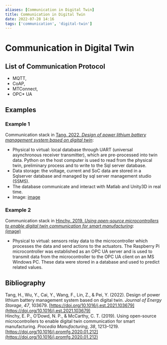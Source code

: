 ```yaml
---
aliases: [Communication in Digital Twin]
title: Communication in Digital Twin
date: 2022-07-28 14:16
tags: ['communication', 'digital-twin']
---
```


# Communication in Digital Twin

## List of Communication Protocol

- MQTT,
- CoAP,
- MTConnect,
- OPC* UA

## Examples

### Example 1

Communication stack in [Tang. 2022. *Design of power lithium battery management system based on digital twin*](zotero://select/items/1_YTSXBP5Q):

- Physical to virtual: local database through UART (universal asynchronous receiver transmitter), which are pre-processed into twin data. Python on the host computer is used to read from the physical twin, preliminary process and to write to the Sql server database.
- Data storage: the voltage, current and SoC data are stored in a Sqlserver database and managed by sql server management studio (SSMS).
- The database communicate and interact with Matlab and Unity3D in real time.
- Image: [image](https://ars.els-cdn.com/content/image/1-s2.0-S2352152X21013542-gr7_lrg.jpg)

### Example 2

Communication stack in [Hinchy. 2019. *Using open-source microcontrollers to enable digital twin communication for smart manufacturing*](zotero://select/items/1_6JVZJMCG):  
[(image)](https://i.imgur.com/WVh3zzK.png)

- Physical to virtual: sensors relay data to the microcontroller which processes the data and send actions to the actuators. The Raspberry Pi microcontroller was established as an OPC UA server and is used to transmit data from the microcontroller to the OPC UA client on an MS Windows PC. These data were stored in a database and used to predict related values.

## Bibliography

Tang, H., Wu, Y., Cai, Y., Wang, F., Lin, Z., & Pei, Y. (2022). Design of power lithium battery management system based on digital twin. _Journal of Energy Storage_, _47_, 103679. [https://doi.org/10.1016/j.est.2021.103679](https://doi.org/10.1016/j.est.2021.103679)  
Hinchy, E. P., O’Dowd, N. P., & McCarthy, C. T. (2019). Using open-source microcontrollers to enable digital twin communication for smart manufacturing. _Procedia Manufacturing_, _38_, 1213–1219. [https://doi.org/10.1016/j.promfg.2020.01.212](https://doi.org/10.1016/j.promfg.2020.01.212)
